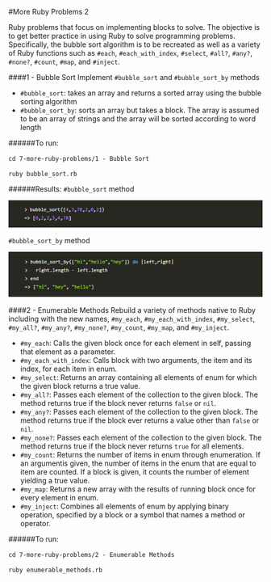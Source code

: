 #More Ruby Problems 2

Ruby problems that focus on implementing blocks to solve. The objective is to get better practice in using Ruby to solve programming problems. Specifically, the bubble sort algorithm is to be recreated as well as a variety of Ruby functions such as `#each`, `#each_with_index`, `#select`, `#all?`, `#any?`, `#none?`, `#count`, `#map`, and `#inject`.

####1 - Bubble Sort
Implement `#bubble_sort` and `#bubble_sort_by` methods

* `#bubble_sort`: takes an array and returns a sorted array using the bubble sorting algorithm
* `#bubble_sort_by`: sorts an array but takes a block. The array is assumed to be an array of strings and the array will be sorted according to word length

######To run:
```
cd 7-more-ruby-problems/1 - Bubble Sort
```
```
ruby bubble_sort.rb
```

######Results:
`#bubble_sort` method

![bubble_sort1](images/bubble_sort1.PNG)

`#bubble_sort_by` method

![bubble_sort2](images/bubble_sort2.PNG)


####2 - Enumerable Methods
Rebuild a variety of methods native to Ruby including with the new names, `#my_each`, `#my_each_with_index`, `#my_select`, `#my_all?`, `#my_any?`, `#my_none?`, `#my_count`, `#my_map`, and `#my_inject`.

* `#my_each`: Calls the given block once for each element in self, passing that element as a parameter.
* `#my_each_with_index`: Calls block with two arguments, the item and its index, for each item in enum. 
* `#my_select`: Returns an array containing all elements of enum for which the given block returns a true value.
* `#my_all?`: Passes each element of the collection to the given block. The method returns true if the block never returns `false` or `nil`.
* `#my_any?`: Passes each element of the collection to the given block. The method returns true if the block ever returns a value other than `false` or `nil`.
* `#my_none?`: Passes each element of the collection to the given block. The method returns true if the block never returns `true` for all elements.
* `#my_count`: Returns the number of items in enum through enumeration. If an argumentis given, the number of items in the enum that are equal to item are counted. If a block is given, it counts the number of element yielding a true value.
* `#my_map`: Returns a new array with the results of running block once for every element in enum.
* `#my_inject`: Combines all elements of enum by applying binary operation, specified by a block or a symbol  that names a method or operator.

######To run:
```
cd 7-more-ruby-problems/2 - Enumerable Methods
```
```
ruby enumerable_methods.rb
```